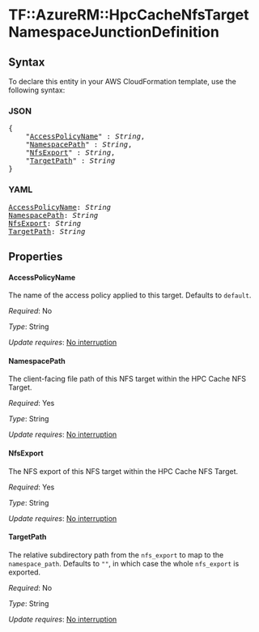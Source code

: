 # TF::AzureRM::HpcCacheNfsTarget NamespaceJunctionDefinition

## Syntax

To declare this entity in your AWS CloudFormation template, use the following syntax:

### JSON

<pre>
{
    "<a href="#accesspolicyname" title="AccessPolicyName">AccessPolicyName</a>" : <i>String</i>,
    "<a href="#namespacepath" title="NamespacePath">NamespacePath</a>" : <i>String</i>,
    "<a href="#nfsexport" title="NfsExport">NfsExport</a>" : <i>String</i>,
    "<a href="#targetpath" title="TargetPath">TargetPath</a>" : <i>String</i>
}
</pre>

### YAML

<pre>
<a href="#accesspolicyname" title="AccessPolicyName">AccessPolicyName</a>: <i>String</i>
<a href="#namespacepath" title="NamespacePath">NamespacePath</a>: <i>String</i>
<a href="#nfsexport" title="NfsExport">NfsExport</a>: <i>String</i>
<a href="#targetpath" title="TargetPath">TargetPath</a>: <i>String</i>
</pre>

## Properties

#### AccessPolicyName

The name of the access policy applied to this target. Defaults to `default`.

_Required_: No

_Type_: String

_Update requires_: [No interruption](https://docs.aws.amazon.com/AWSCloudFormation/latest/UserGuide/using-cfn-updating-stacks-update-behaviors.html#update-no-interrupt)

#### NamespacePath

The client-facing file path of this NFS target within the HPC Cache NFS Target.

_Required_: Yes

_Type_: String

_Update requires_: [No interruption](https://docs.aws.amazon.com/AWSCloudFormation/latest/UserGuide/using-cfn-updating-stacks-update-behaviors.html#update-no-interrupt)

#### NfsExport

The NFS export of this NFS target within the HPC Cache NFS Target.

_Required_: Yes

_Type_: String

_Update requires_: [No interruption](https://docs.aws.amazon.com/AWSCloudFormation/latest/UserGuide/using-cfn-updating-stacks-update-behaviors.html#update-no-interrupt)

#### TargetPath

The relative subdirectory path from the `nfs_export` to map to the `namespace_path`. Defaults to `""`, in which case the whole `nfs_export` is exported.

_Required_: No

_Type_: String

_Update requires_: [No interruption](https://docs.aws.amazon.com/AWSCloudFormation/latest/UserGuide/using-cfn-updating-stacks-update-behaviors.html#update-no-interrupt)

